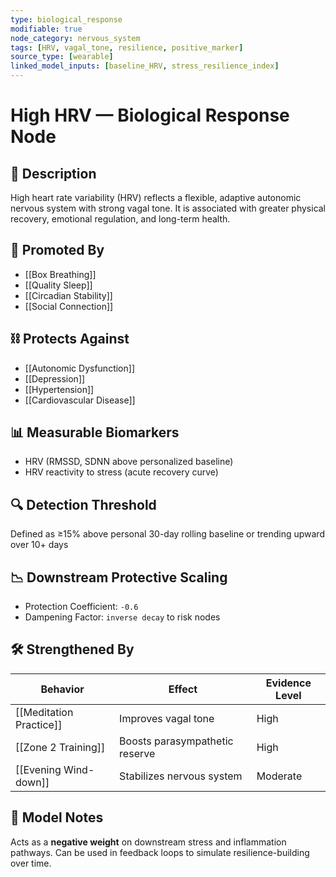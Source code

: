 ```yaml
---
type: biological_response
modifiable: true
node_category: nervous_system
tags: [HRV, vagal_tone, resilience, positive_marker]
source_type: [wearable]
linked_model_inputs: [baseline_HRV, stress_resilience_index]
---
```


# High HRV — Biological Response Node

## 🧪 Description
High heart rate variability (HRV) reflects a flexible, adaptive autonomic nervous system with strong vagal tone. It is associated with greater physical recovery, emotional regulation, and long-term health.

## 🔁 Promoted By
- [[Box Breathing]]
- [[Quality Sleep]]
- [[Circadian Stability]]
- [[Social Connection]]

## ⛓ Protects Against
- [[Autonomic Dysfunction]]
- [[Depression]]
- [[Hypertension]]
- [[Cardiovascular Disease]]

## 📊 Measurable Biomarkers
- HRV (RMSSD, SDNN above personalized baseline)
- HRV reactivity to stress (acute recovery curve)

## 🔍 Detection Threshold
Defined as ≥15% above personal 30-day rolling baseline or trending upward over 10+ days

## 📉 Downstream Protective Scaling
- Protection Coefficient: `-0.6`
- Dampening Factor: `inverse decay` to risk nodes

## 🛠 Strengthened By
| Behavior               | Effect                 | Evidence Level |
|------------------------|------------------------|----------------|
| [[Meditation Practice]]| Improves vagal tone    | High           |
| [[Zone 2 Training]]    | Boosts parasympathetic reserve | High |
| [[Evening Wind-down]]  | Stabilizes nervous system | Moderate  |

## 🧠 Model Notes
Acts as a **negative weight** on downstream stress and inflammation pathways. Can be used in feedback loops to simulate resilience-building over time.
